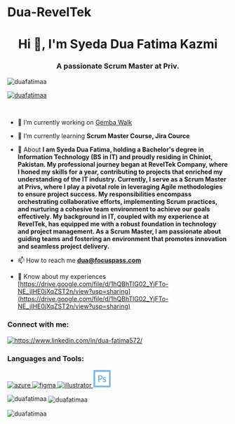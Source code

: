 # Dua-RevelTek

<h1 align="center">Hi 👋, I'm Syeda Dua Fatima Kazmi</h1>
<h3 align="center">A passionate Scrum Master at Priv.</h3>

<p align="left"> <img src="https://komarev.com/ghpvc/?username=duafatimaa&label=Profile%20views&color=0e75b6&style=flat" alt="duafatimaa" /> </p>

<p align="left"> <a href="https://github.com/ryo-ma/github-profile-trophy"><img src="https://github-profile-trophy.vercel.app/?username=duafatimaa" alt="duafatimaa" /></a> </p>

<p align="left"> <a href="https://twitter.com/" target="blank"><img src="https://img.shields.io/twitter/follow/?logo=twitter&style=for-the-badge" alt="" /></a> </p>

- 🔭 I’m currently working on [Gemba Walk](https://gopriv.atlassian.net/browse/PRIVOPS-8?atlOrigin=eyJpIjoiY2JmMmRkMzFjZjlhNDgyODliYjMzMjdlNWQyZDcyMDgiLCJwIjoiaiJ9)

- 🌱 I’m currently learning **Scrum Master Course, Jira Cource**

- 💬 About **I am Syeda Dua Fatima, holding a Bachelor's degree in Information Technology (BS in IT) and proudly residing in Chiniot, Pakistan. My professional journey began at RevelTek Company, where I honed my skills for a year, contributing to projects that enriched my understanding of the IT industry. Currently, I serve as a Scrum Master at Privs, where I play a pivotal role in leveraging Agile methodologies to ensure project success. My responsibilities encompass orchestrating collaborative efforts, implementing Scrum practices, and nurturing a cohesive team environment to achieve our goals effectively. My background in IT, coupled with my experience at RevelTek, has equipped me with a robust foundation in technology and project management. As a Scrum Master, I am passionate about guiding teams and fostering an environment that promotes innovation and seamless project delivery.**

- 📫 How to reach me **dua@focuspass.com**

- 📄 Know about my experiences [https://drive.google.com/file/d/1hQBhTlG02_YjFTo-NE_jIHE0jXqZST2n/view?usp=sharing](https://drive.google.com/file/d/1hQBhTlG02_YjFTo-NE_jIHE0jXqZST2n/view?usp=sharing)

<h3 align="left">Connect with me:</h3>
<p align="left">
<a href="https://linkedin.com/in/https://www.linkedin.com/in/dua-fatima572/" target="blank"><img align="center" src="https://raw.githubusercontent.com/rahuldkjain/github-profile-readme-generator/master/src/images/icons/Social/linked-in-alt.svg" alt="https://www.linkedin.com/in/dua-fatima572/" height="30" width="40" /></a>
</p>

<h3 align="left">Languages and Tools:</h3>
<p align="left"> <a href="https://azure.microsoft.com/en-in/" target="_blank" rel="noreferrer"> <img src="https://www.vectorlogo.zone/logos/microsoft_azure/microsoft_azure-icon.svg" alt="azure" width="40" height="40"/> </a> <a href="https://www.figma.com/" target="_blank" rel="noreferrer"> <img src="https://www.vectorlogo.zone/logos/figma/figma-icon.svg" alt="figma" width="40" height="40"/> </a> <a href="https://www.adobe.com/in/products/illustrator.html" target="_blank" rel="noreferrer"> <img src="https://www.vectorlogo.zone/logos/adobe_illustrator/adobe_illustrator-icon.svg" alt="illustrator" width="40" height="40"/> </a> <a href="https://www.photoshop.com/en" target="_blank" rel="noreferrer"> <img src="https://raw.githubusercontent.com/devicons/devicon/master/icons/photoshop/photoshop-line.svg" alt="photoshop" width="40" height="40"/> </a> </p>

<p><img align="left" src="https://github-readme-stats.vercel.app/api/top-langs?username=duafatimaa&show_icons=true&locale=en&layout=compact" alt="duafatimaa" /></p>

<p>&nbsp;<img align="center" src="https://github-readme-stats.vercel.app/api?username=duafatimaa&show_icons=true&locale=en" alt="duafatimaa" /></p>

<p><img align="center" src="https://github-readme-streak-stats.herokuapp.com/?user=duafatimaa&" alt="duafatimaa" /></p>
